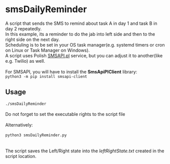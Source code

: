 # smsDailyReminder
A script that sends the SMS to remind about task A in day 1 and task B in day 2 repeatedly.<br>In this example, its a reminder to do the jab into left side and then to the right side on the next day.
<br>Scheduling is to be set in your OS task manager(e.g. systemd timers or cron on Linux or Task Manager on Windows).
<br>A script uses Polish <a href="https://www.smsapi.pl">SMSAPI.pl</a> service, but you can adjust it to another(like e.g. Twilio) as well.
<br><br>For SMSAPI, you will have to install the <b>SmsApiPlClient</b> library:
<br><code>python3 -m pip install smsapi-client</code>
## Usage
<code>./smsDailyReminder</code>
<br><br>Do not forget to set the executable rights to the script file<br>
<br>Alternatively:<br><br>
<code>python3 smsDailyReminder.py</code>
<br><br><br>The script saves the Left/Right state into the <i>leftRightState.txt</i> created in the script location.
